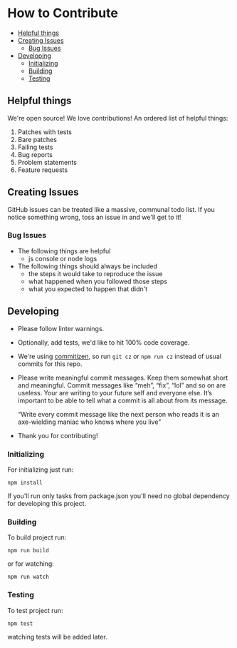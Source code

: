 # How to Contribute

<!-- START doctoc generated TOC please keep comment here to allow auto update -->
<!-- DON'T EDIT THIS SECTION, INSTEAD RE-RUN doctoc TO UPDATE -->

- [Helpful things](#helpful-things)
- [Creating Issues](#creating-issues)
  - [Bug Issues](#bug-issues)
- [Developing](#developing)
  - [Initializing](#initializing)
  - [Building](#building)
  - [Testing](#testing)

<!-- END doctoc generated TOC please keep comment here to allow auto update -->

## Helpful things

We're open source! We love contributions! An ordered list of helpful things:

1. Patches with tests
2. Bare patches
3. Failing tests
4. Bug reports
5. Problem statements
6. Feature requests


## Creating Issues
GitHub issues can be treated like a massive, communal todo list. If you notice something wrong, toss an issue in and we'll get to it!


### Bug Issues
* The following things are helpful
    * js console or node logs
* The following things should always be included
    * the steps it would take to reproduce the issue
    * what happened when you followed those steps
    * what you expected to happen that didn't

## Developing
* Please follow linter warnings.
* Optionally, add tests, we'd like to hit 100% code coverage.
* We're using [commitizen](https://github.com/commitizen/cz-cli), so run `git cz` or `npm run cz` instead of usual commits for this repo.
* Please write meaningful commit messages. Keep them somewhat short and meaningful. Commit messages like “meh”, “fix”, “lol” and so on are useless. Your are writing to your future self and everyone else. It’s important to be able to tell what a commit is all about from its message.

    “Write every commit message like the next person who reads it is an axe-wielding maniac who knows where you live”

* Thank you for contributing!

### Initializing
For initializing just run:
```
npm install
```
If you'll run only tasks from package.json you'll need no global dependency for developing this project.

### Building
To build project run:
```
npm run build
```
or for watching:
```
npm run watch
```

### Testing
To test project run:
```
npm test
```
watching tests will be added later.
